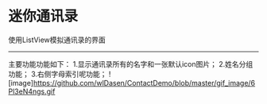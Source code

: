 迷你通讯录
==========
使用ListView模拟通讯录的界面
____________
主要功能功能如下：
1.显示通讯录所有的名字和一张默认icon图片；
2.姓名分组功能；
3.右侧字母索引呢功能；
![image]https://github.com/wlDasen/ContactDemo/blob/master/gif_image/6Pl3eN4ngs.gif
